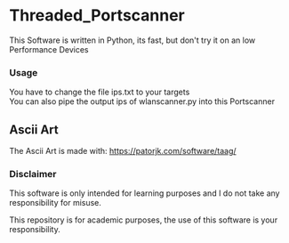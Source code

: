 # Threaded_Portscanner
This Software is written in Python, its fast, but don't try it on an low Performance Devices
### Usage
You have to change the file ips.txt to your targets  
You can also pipe the output ips of wlanscanner.py into this Portscanner

## Ascii Art  
The Ascii Art is made with: https://patorjk.com/software/taag/

### Disclaimer
This software is only intended for learning purposes and I do not take any responsibility for misuse. 

This repository is for academic purposes, the use of this software is your responsibility.
